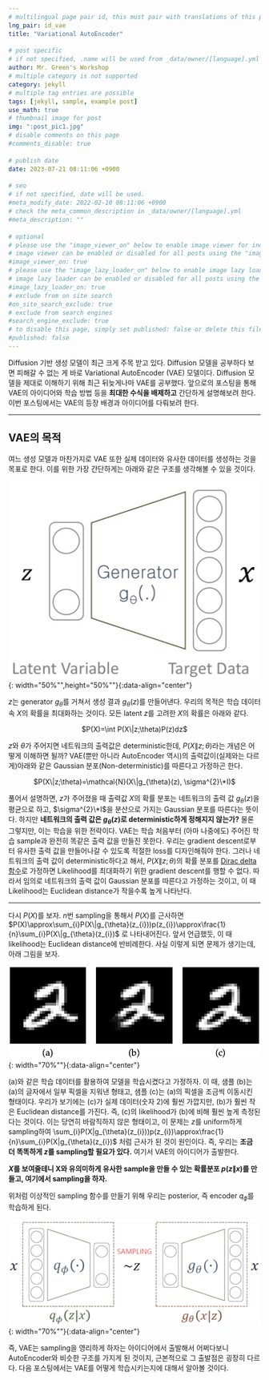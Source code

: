 ```yaml
---
# multilingual page pair id, this must pair with translations of this page. (This name must be unique)
lng_pair: id_vae
title: "Variational AutoEncoder"

# post specific
# if not specified, .name will be used from _data/owner/[language].yml
author: Mr. Green's Workshop
# multiple category is not supported
category: jekyll
# multiple tag entries are possible
tags: [jekyll, sample, example post]
use_math: true
# thumbnail image for post
img: ":post_pic1.jpg"
# disable comments on this page
#comments_disable: true

# publish date
date: 2023-07-21 08:11:06 +0900

# seo
# if not specified, date will be used.
#meta_modify_date: 2022-02-10 08:11:06 +0900
# check the meta_common_description in _data/owner/[language].yml
#meta_description: ""

# optional
# please use the "image_viewer_on" below to enable image viewer for individual pages or posts (_posts/ or [language]/_posts folders).
# image viewer can be enabled or disabled for all posts using the "image_viewer_posts: true" setting in _data/conf/main.yml.
#image_viewer_on: true
# please use the "image_lazy_loader_on" below to enable image lazy loader for individual pages or posts (_posts/ or [language]/_posts folders).
# image lazy loader can be enabled or disabled for all posts using the "image_lazy_loader_posts: true" setting in _data/conf/main.yml.
#image_lazy_loader_on: true
# exclude from on site search
#on_site_search_exclude: true
# exclude from search engines
#search_engine_exclude: true
# to disable this page, simply set published: false or delete this file
#published: false
---
```


<!-- outline-start -->

Diffusion 기반 생성 모델이 최근 크게 주목 받고 있다. Diffusion 모델을 공부하다 보면 피해갈 수 없는 게 바로 Variational AutoEncoder (VAE) 모델이다. Diffusion 모델을 제대로 이해하기 위해 최근 뒤늦게나마 VAE를 공부했다. 앞으로의 포스팅을 통해 VAE의 아이디어와 학습 방법 등을 **최대한 수식을 배제하고** 간단하게 설명해보려 한다. 이번 포스팅에서는 VAE의 등장 배경과 아이디어를 다뤄보려 한다.

<!-- outline-end -->

***

## VAE의 목적
여느 생성 모델과 마찬가지로 VAE 또한 실제 데이터와 유사한 데이터를 생성하는 것을 목표로 한다. 이를 위한 가장 간단하게는 아래와 같은 구조를 생각해볼 수 있을 것이다.

![Alt text](/assets/img/posts/vae1/structure1.png){: width="50%"",height="50%""}{:data-align="center"}

$z$는 generator $g_{\theta}$를 거쳐서 생성 결과 $g_{\theta}(z)$를 만들어낸다. 우리의 목적은 학습 데이터 속 $X$의 확률을 최대화하는 것이다. 모든 latent $z$를 고려한 $X$의 확률은 아래와 같다.

<div align="center">
$P(X)=\int P(X\|z;\theta)P(z)dz$
</div>

$z$와 $\theta$가 주어지면 네트워크의 출력값은 deterministic한데, $P(X\|z;\theta)$라는 개념은 어떻게 이해하면 될까? VAE(뿐만 아니라 AutoEncoder 역시)의 출력값이(실제와는 다르게)아래와 같은 Gaussian 분포(Non-deterministic)를 따른다고 가정하곤 한다.

<div align="center">
$P(X\|z;\theta)=\mathcal{N}(X\|g_{\theta}(z), \sigma^{2}\*I)$
</div>

풀어서 설명하면, $z$가 주어졌을 때 출력값 $X$의 확률 분포는 네트워크의 출력 값 $g_{\theta}(z)$을 평균으로 하고, $\sigma^{2}\*I$을 분산으로 가지는 Gaussian 분포를 따른다는 뜻이다. 하지만 **네트워크의 출력 값은 $g_{\theta}(z)$로 deterministic하게 정해지지 않는가?** 물론 그렇지만, 이는 학습을 위한 전략이다. VAE는 학습 처음부터 (아마 나중에도) 주어진 학습 sample과 완전히 똑같은 출력 값을 만들진 못한다. 우리는 gradient descent로부터 유사한 출력 값을 만들어나갈 수 있도록 적절한 loss를 디자인해줘야 한다. 그러나 네트워크의 출력 값이 deterministic하다고 해서, $P(X\|z;\theta)$의 확률 분포를 [Dirac delta 함수](https://en.wikipedia.org/wiki/Dirac_delta_function)로 가정하면 Likelihood를 최대화하기 위한 gradient descent를 행할 수 없다. 따라서 임의로 네트워크의 출력 값이 Gaussian 분포를 따른다고 가정하는 것이고, 이 때 Likelihood는 Euclidean distance가 작을수록 높게 나타난다. 

***

다시 $P(X)$를 보자. $n$번 sampling을 통해서 $P(X)$를 근사하면 $P(X)\approx\sum_{i}P(X\|g_{\theta}(z_{i}))p(z_{i})\approx\frac{1}{n}\sum_{i}P(X\|g_{\theta}(z_{i})$ 로 나타내어진다.
앞서 언급했듯, 이 때 likelihood는 Euclidean distance에 반비례한다. 사실 이렇게 되면 문제가 생기는데, 아래 그림을 보자.

![Alt text](/assets/img/posts/vae1/motivation.png){: width="70%""}{:data-align="center"}

(a)와 같은 학습 데이터를 활용하여 모델을 학습시켰다고 가정하자. 이 때, 샘플 (b)는 (a)의 글자에서 일부 픽셀을 지워낸 형태고, 샘플 (c)는 (a)의 픽셀을 조금씩 이동시킨 형태이다. 우리가 보기에는 (c)가 실제 데이터(숫자 2)에 훨씬 가깝지만, (b)가 훨씬 작은 Euclidean distance를 가진다. 즉, (c)의 likelihood가 (b)에 비해 훨씬 높게 측정된다는 것이다. 이는 당연히 바람직하지 않은 형태이고, 이 문제는 $z$를 uniform하게 sampling하여 \sum_{i}P(X\|g_{\theta}(z_{i}))p(z_{i})\approx\frac{1}{n}\sum_{i}P(X\|g_{\theta}(z_{i})$ 처럼 근사가 된 것이 원인이다. 즉, 우리는 **조금 더 똑똑하게 $z$를 sampling할 필요가 있다.**
여기서 VAE의 아이디어가 출발한다.

**$X$를 보여줄테니 X와 유의미하게 유사한 sample을 만들 수 있는 확률분포 $p(z\|x)$를 만들고, 여기에서 sampling을 하자.**

위처럼 이상적인 sampling 함수를 만들기 위해 우리는 posterior, 즉 encoder $q_{\phi}$를 학습하게 된다.

![Alt text](/assets/img/posts/vae1/structure2.png){: width="70%""}{:data-align="center"}

즉, VAE는 sampling을 영리하게 하자는 아이디어에서 출발해서 어쩌다보니 AutoEncoder와 비슷한 구조를 가지게 된 것이지, 근본적으로 그 출발점은 굉장히 다르다. 다음 포스팅에서는 VAE를 어떻게 학습시키는지에 대해서 알아볼 것이다.